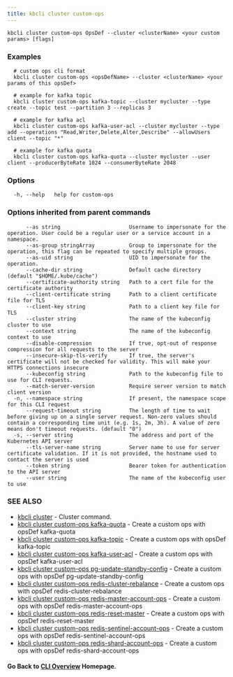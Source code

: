 ```yaml
---
title: kbcli cluster custom-ops
---
```




```
kbcli cluster custom-ops OpsDef --cluster <clusterName> <your custom params> [flags]
```

### Examples

```
  # custom ops cli format
  kbcli cluster custom-ops <opsDefName> --cluster <clusterName> <your params of this opsDef>
  
  # example for kafka topic
  kbcli cluster custom-ops kafka-topic --cluster mycluster --type create --topic test --partition 3 --replicas 3
  
  # example for kafka acl
  kbcli cluster custom-ops kafka-user-acl --cluster mycluster --type add --operations "Read,Writer,Delete,Alter,Describe" --allowUsers client --topic "*"
  
  # example for kafka quota
  kbcli cluster custom-ops kafka-quota --cluster mycluster --user client --producerByteRate 1024 --consumerByteRate 2048
```

### Options

```
  -h, --help   help for custom-ops
```

### Options inherited from parent commands

```
      --as string                      Username to impersonate for the operation. User could be a regular user or a service account in a namespace.
      --as-group stringArray           Group to impersonate for the operation, this flag can be repeated to specify multiple groups.
      --as-uid string                  UID to impersonate for the operation.
      --cache-dir string               Default cache directory (default "$HOME/.kube/cache")
      --certificate-authority string   Path to a cert file for the certificate authority
      --client-certificate string      Path to a client certificate file for TLS
      --client-key string              Path to a client key file for TLS
      --cluster string                 The name of the kubeconfig cluster to use
      --context string                 The name of the kubeconfig context to use
      --disable-compression            If true, opt-out of response compression for all requests to the server
      --insecure-skip-tls-verify       If true, the server's certificate will not be checked for validity. This will make your HTTPS connections insecure
      --kubeconfig string              Path to the kubeconfig file to use for CLI requests.
      --match-server-version           Require server version to match client version
  -n, --namespace string               If present, the namespace scope for this CLI request
      --request-timeout string         The length of time to wait before giving up on a single server request. Non-zero values should contain a corresponding time unit (e.g. 1s, 2m, 3h). A value of zero means don't timeout requests. (default "0")
  -s, --server string                  The address and port of the Kubernetes API server
      --tls-server-name string         Server name to use for server certificate validation. If it is not provided, the hostname used to contact the server is used
      --token string                   Bearer token for authentication to the API server
      --user string                    The name of the kubeconfig user to use
```

### SEE ALSO

* [kbcli cluster](kbcli_cluster.md)	 - Cluster command.
* [kbcli cluster custom-ops kafka-quota](kbcli_cluster_custom-ops_kafka-quota.md)	 - Create a custom ops with opsDef kafka-quota
* [kbcli cluster custom-ops kafka-topic](kbcli_cluster_custom-ops_kafka-topic.md)	 - Create a custom ops with opsDef kafka-topic
* [kbcli cluster custom-ops kafka-user-acl](kbcli_cluster_custom-ops_kafka-user-acl.md)	 - Create a custom ops with opsDef kafka-user-acl
* [kbcli cluster custom-ops pg-update-standby-config](kbcli_cluster_custom-ops_pg-update-standby-config.md)	 - Create a custom ops with opsDef pg-update-standby-config
* [kbcli cluster custom-ops redis-cluster-rebalance](kbcli_cluster_custom-ops_redis-cluster-rebalance.md)	 - Create a custom ops with opsDef redis-cluster-rebalance
* [kbcli cluster custom-ops redis-master-account-ops](kbcli_cluster_custom-ops_redis-master-account-ops.md)	 - Create a custom ops with opsDef redis-master-account-ops
* [kbcli cluster custom-ops redis-reset-master](kbcli_cluster_custom-ops_redis-reset-master.md)	 - Create a custom ops with opsDef redis-reset-master
* [kbcli cluster custom-ops redis-sentinel-account-ops](kbcli_cluster_custom-ops_redis-sentinel-account-ops.md)	 - Create a custom ops with opsDef redis-sentinel-account-ops
* [kbcli cluster custom-ops redis-shard-account-ops](kbcli_cluster_custom-ops_redis-shard-account-ops.md)	 - Create a custom ops with opsDef redis-shard-account-ops

#### Go Back to [CLI Overview](cli.md) Homepage.

